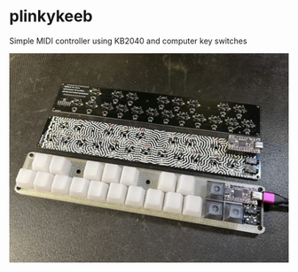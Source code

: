# plinkykeeb

Simple MIDI controller using KB2040 and computer key switches


<img src="./docs/plinkykeeb_21Jan2022_built.jpg">

